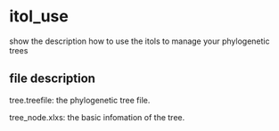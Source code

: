 # itol_use
show the description how to use the itols to manage your phylogenetic trees



## file description

tree.treefile: the phylogenetic tree file.

tree_node.xlxs: the basic infomation of the tree.
